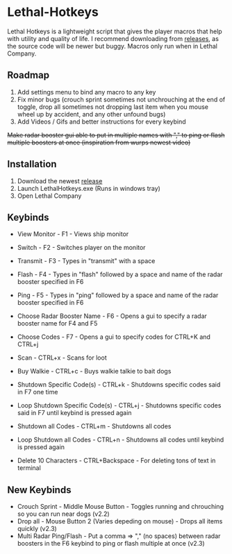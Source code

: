 # Lethal-Hotkeys
Lethal Hotkeys is a lightweight script that gives the player macros that help with utility and quality of life. I recommend downloading from [releases](https://github.com/memespost06/Lethal-Hotkeys/releases/latest), as the source code will be newer but buggy. Macros only run when in Lethal Company.
## Roadmap
1. Add settings menu to bind any macro to any key
2. Fix minor bugs (crouch sprint sometimes not unchrouching at the end of toggle, drop all sometimes not dropping last item when you mouse wheel up by accident, and any other unfound bugs)<br/>
3. Add Videos / Gifs and better instructions for every keybind

~~Make radar booster gui able to put in multiple names with "," to ping or flash multiple boosters at once (inspiration from wurps newest video)~~
## Installation
1. Download the newest [release](https://github.com/memespost06/Lethal-Hotkeys/releases/latest)
2. Launch LethalHotkeys.exe (Runs in windows tray)
3. Open Lethal Company

## Keybinds
- View Monitor - F1 - Views ship monitor

- Switch - F2 - Switches player on the monitor

- Transmit - F3 - Types in "transmit" with a space

- Flash - F4 - Types in "flash" followed by a space and name of the radar booster specified in F6

- Ping - F5 - Types in "ping" followed by a space and name of the radar booster specified in F6

- Choose Radar Booster Name - F6 - Opens a gui to specify a radar booster name for F4 and F5

- Choose Codes - F7 - Opens a gui to specify codes for CTRL+K and CTRL+j

- Scan - CTRL+x - Scans for loot

- Buy Walkie - CTRL+c - Buys walkie talkie to bait dogs

- Shutdown Specific Code(s) - CTRL+k - Shutdowns specific codes said in F7 one time

- Loop Shutdown Specific Code(s) - CTRL+j - Shutdowns specific codes said in F7 until keybind is pressed again

- Shutdown all Codes - CTRL+m - Shutdowns all codes

- Loop Shutdown all Codes - CTRL+n - Shutdowns all codes until keybind is pressed again

- Delete 10 Characters - CTRL+Backspace - For deleting tons of text in terminal

## New Keybinds
- Crouch Sprint - Middle Mouse Button - Toggles running and chrouching so you can run near dogs (v2.2)
- Drop all - Mouse Button 2 (Varies depeding on mouse) - Drops all items quickly (v2.3)
- Multi Radar Ping/Flash - Put a comma => "," (no spaces) between radar boosters in the F6 keybind to ping or flash multiple at once (v2.3)
